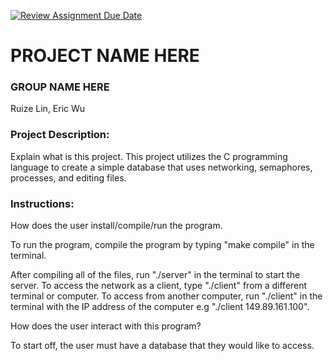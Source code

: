 [![Review Assignment Due Date](https://classroom.github.com/assets/deadline-readme-button-24ddc0f5d75046c5622901739e7c5dd533143b0c8e959d652212380cedb1ea36.svg)](https://classroom.github.com/a/SQs7pKlr)
# PROJECT NAME HERE

### GROUP NAME HERE

Ruize Lin, Eric Wu
       
### Project Description:

Explain what is this project.
This project utilizes the C programming language to create a simple database that uses networking, semaphores, processes, and editing files.
  
### Instructions:

How does the user install/compile/run the program.

To run the program, compile the program by typing "make compile" in the terminal.

After compiling all of the files, run "./server" in the terminal to start the server. To access the network as a client, type "./client" from a different terminal 
or computer. To access from another computer, run "./client" in the terminal with the IP address of the computer e.g "./client 149.89.161.100".

How does the user interact with this program?

To start off, the user must have a database that they would like to access.
